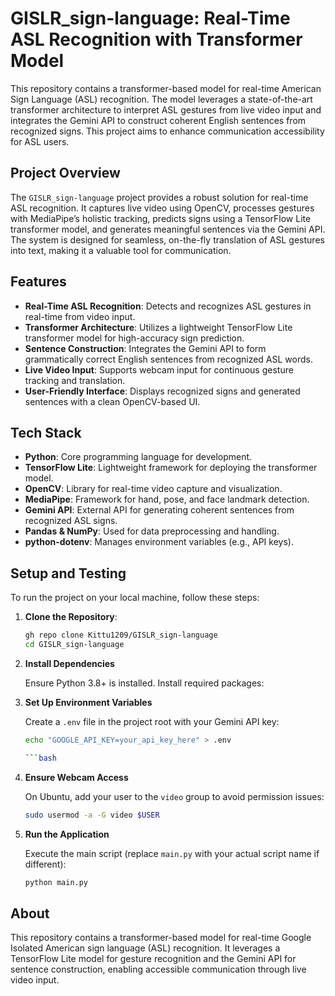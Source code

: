 # GISLR_sign-language: Real-Time ASL Recognition with Transformer Model

This repository contains a transformer-based model for real-time American Sign Language (ASL) recognition. The model leverages a state-of-the-art transformer architecture to interpret ASL gestures from live video input and integrates the Gemini API to construct coherent English sentences from recognized signs. This project aims to enhance communication accessibility for ASL users.

## Project Overview

The `GISLR_sign-language` project provides a robust solution for real-time ASL recognition. It captures live video using OpenCV, processes gestures with MediaPipe’s holistic tracking, predicts signs using a TensorFlow Lite transformer model, and generates meaningful sentences via the Gemini API. The system is designed for seamless, on-the-fly translation of ASL gestures into text, making it a valuable tool for communication.

## Features

- **Real-Time ASL Recognition**: Detects and recognizes ASL gestures in real-time from video input.
- **Transformer Architecture**: Utilizes a lightweight TensorFlow Lite transformer model for high-accuracy sign prediction.
- **Sentence Construction**: Integrates the Gemini API to form grammatically correct English sentences from recognized ASL words.
- **Live Video Input**: Supports webcam input for continuous gesture tracking and translation.
- **User-Friendly Interface**: Displays recognized signs and generated sentences with a clean OpenCV-based UI.

## Tech Stack

- **Python**: Core programming language for development.
- **TensorFlow Lite**: Lightweight framework for deploying the transformer model.
- **OpenCV**: Library for real-time video capture and visualization.
- **MediaPipe**: Framework for hand, pose, and face landmark detection.
- **Gemini API**: External API for generating coherent sentences from recognized ASL signs.
- **Pandas & NumPy**: Used for data preprocessing and handling.
- **python-dotenv**: Manages environment variables (e.g., API keys).

## Setup and Testing

To run the project on your local machine, follow these steps:

1. **Clone the Repository**:
   ```bash
   gh repo clone Kittu1209/GISLR_sign-language
   cd GISLR_sign-language

2. **Install Dependencies**

   Ensure Python 3.8+ is installed. Install required packages:

3. **Set Up Environment Variables**

   Create a `.env` file in the project root with your Gemini API key:

   ```bash
   echo "GOOGLE_API_KEY=your_api_key_here" > .env

   ```bash

4. **Ensure Webcam Access**

   On Ubuntu, add your user to the `video` group to avoid permission issues:

   ```bash
   sudo usermod -a -G video $USER

5. **Run the Application**

   Execute the main script (replace `main.py` with your actual script name if different):

   ```bash
   python main.py

## About

This repository contains a transformer-based model for real-time Google Isolated American sign language (ASL) recognition. It leverages a TensorFlow Lite model for gesture recognition and the Gemini API for sentence construction, enabling accessible communication through live video input.


